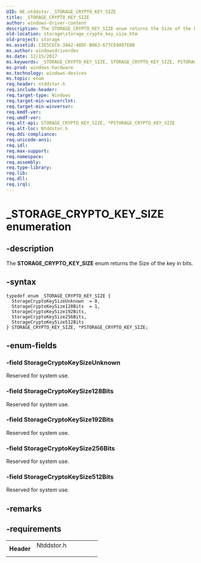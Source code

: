 ```yaml
---
UID: NE.ntddstor._STORAGE_CRYPTO_KEY_SIZE
title: _STORAGE_CRYPTO_KEY_SIZE
author: windows-driver-content
description: The STORAGE_CRYPTO_KEY_SIZE enum returns the Size of the key in bits.
old-location: storage\storage_crypto_key_size.htm
old-project: storage
ms.assetid: C3E5CEC6-34A2-48DF-B963-677C69A97E0B
ms.author: windowsdriverdev
ms.date: 12/15/2017
ms.keywords: _STORAGE_CRYPTO_KEY_SIZE, STORAGE_CRYPTO_KEY_SIZE, PSTORAGE_CRYPTO_KEY_SIZE, *PSTORAGE_CRYPTO_KEY_SIZE
ms.prod: windows-hardware
ms.technology: windows-devices
ms.topic: enum
req.header: ntddstor.h
req.include-header: 
req.target-type: Windows
req.target-min-winverclnt: 
req.target-min-winversvr: 
req.kmdf-ver: 
req.umdf-ver: 
req.alt-api: STORAGE_CRYPTO_KEY_SIZE, *PSTORAGE_CRYPTO_KEY_SIZE
req.alt-loc: Ntddstor.h
req.ddi-compliance: 
req.unicode-ansi: 
req.idl: 
req.max-support: 
req.namespace: 
req.assembly: 
req.type-library: 
req.lib: 
req.dll: 
req.irql: 
---
```


# _STORAGE_CRYPTO_KEY_SIZE enumeration



## -description
The <b>STORAGE_CRYPTO_KEY_SIZE</b> enum returns the Size of the key in bits.



## -syntax

````
typedef enum _STORAGE_CRYPTO_KEY_SIZE { 
  StorageCryptoKeySizeUnknown  = 0,
  StorageCryptoKeySize128Bits  = 1,
  StorageCryptoKeySize192Bits,
  StorageCryptoKeySize256Bits,
  StorageCryptoKeySize512Bits
} STORAGE_CRYPTO_KEY_SIZE, *PSTORAGE_CRYPTO_KEY_SIZE;
````


## -enum-fields

### -field StorageCryptoKeySizeUnknown

Reserved for system use.


### -field StorageCryptoKeySize128Bits

Reserved for system use.


### -field StorageCryptoKeySize192Bits

Reserved for system use.


### -field StorageCryptoKeySize256Bits

Reserved for system use.


### -field StorageCryptoKeySize512Bits

Reserved for system use.


## -remarks


## -requirements
<table>
<tr>
<th width="30%">
Header

</th>
<td width="70%">
<dl>
<dt>Ntddstor.h</dt>
</dl>
</td>
</tr>
</table>